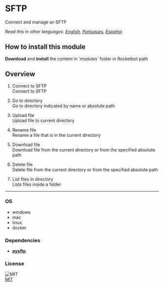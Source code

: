 # SFTP
  
Connect and manage an SFTP  

*Read this in other languages: [English](README.md), [Portugues](README.pr.md), [Español](README.es.md).*

## How to install this module
  
__Download__ and __install__ the content in 'modules' folder in Rocketbot path  



## Overview


1. Connect to SFTP  
Connect to SFTP

2. Go to directory  
Go to directory indicated by name or absolute path

3. Upload file  
Upload file to current directory

4. Rename file  
Rename a file that is in the current directory

5. Download file  
Download file from the current directory or from the specified absolute path

6. Delete file  
Delete file from the current directory or from the specified absolute path

7. List files in directory  
Lists files inside a folder  




----
### OS

- windows
- mac
- linux
- docker

### Dependencies
- [**pysftp**](https://pypi.org/project/pysftp/)
### License
  
![MIT](https://camo.githubusercontent.com/107590fac8cbd65071396bb4d04040f76cde5bde/687474703a2f2f696d672e736869656c64732e696f2f3a6c6963656e73652d6d69742d626c75652e7376673f7374796c653d666c61742d737175617265)  
[MIT](http://opensource.org/licenses/mit-license.ph)